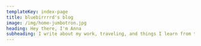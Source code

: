 ```yaml
---
templateKey: index-page
title: bluebirrrrd's blog
image: /img/home-jumbotron.jpg
heading: Hey there, I'm Anna
subheading: I write about my work, traveling, and things I learn from time to time. Welcome!
---
```

